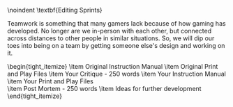 \noindent \textbf{Editing Sprints}

Teamwork is something that many gamers lack because of how gaming has developed. No longer are we in-person with each other, but connected across distances to other people in similar situations. So, we will dip our toes into being on a team by getting someone else's design and working on it. 

\begin{tight_itemize}
    \item Original Instruction Manual
    \item Original Print and Play Files
    \item Your Critique - 250 words
    \item Your Instruction Manual
    \item Your Print and Play Files    
    \item Post Mortem - 250 words
    \item Ideas for further development
\end{tight_itemize}